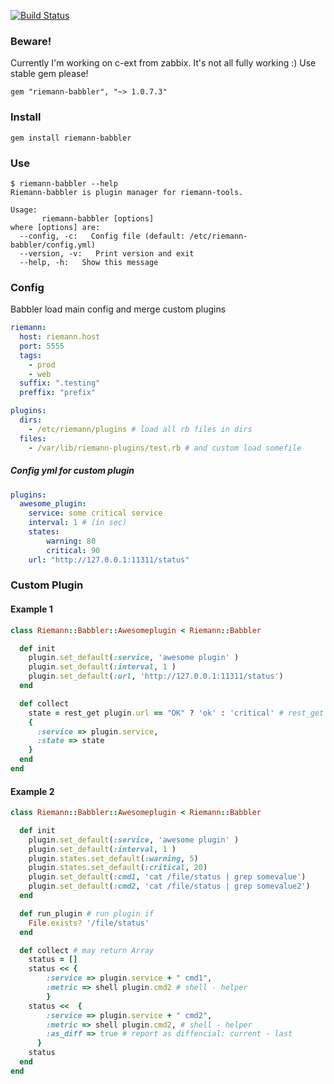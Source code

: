 [![Build Status](https://travis-ci.org/vadv/riemann-babbler.png)](https://travis-ci.org/vadv/riemann-babbler)

### Beware!
Currently I'm working on c-ext from zabbix. 
It's not all fully working :)
Use stable gem please!
```
gem "riemann-babbler", "~> 1.0.7.3"
```

### Install
```
gem install riemann-babbler
````

### Use
```
$ riemann-babbler --help
Riemann-babbler is plugin manager for riemann-tools.

Usage:
       riemann-babbler [options]
where [options] are:
  --config, -c:   Config file (default: /etc/riemann-babbler/config.yml)
  --version, -v:   Print version and exit
  --help, -h:   Show this message
```

### Config
Babbler load main config and merge custom plugins
```yaml
riemann:
  host: riemann.host 
  port: 5555 
  tags: 
    - prod
    - web
  suffix: ".testing"
  preffix: "prefix"

plugins:
  dirs:
    - /etc/riemann/plugins # load all rb files in dirs
  files:
    - /var/lib/riemann-plugins/test.rb # and custom load somefile
```
##### Config yml for custom plugin
```yaml
plugins:
  awesome_plugin:
  	service: some critical service
  	interval: 1 # (in sec)
  	states:
  		warning: 80
  		critical: 90
  	url: "http://127.0.0.1:11311/status"
```

### Custom Plugin
#### Example 1
```ruby
class Riemann::Babbler::Awesomeplugin < Riemann::Babbler

  def init
    plugin.set_default(:service, 'awesome plugin' )
    plugin.set_default(:interval, 1 )
    plugin.set_default(:url, 'http://127.0.0.1:11311/status')
  end

  def collect
    state = rest_get plugin.url == "OK" ? 'ok' : 'critical' # rest_get - helper
    {
      :service => plugin.service,
      :state => state
    }
  end
end
```
#### Example 2
```ruby
class Riemann::Babbler::Awesomeplugin < Riemann::Babbler

  def init
    plugin.set_default(:service, 'awesome plugin' )
    plugin.set_default(:interval, 1 )
    plugin.states.set_default(:warning, 5)
    plugin.states.set_default(:critical, 20)
    plugin.set_default(:cmd1, 'cat /file/status | grep somevalue')
    plugin.set_default(:cmd2, 'cat /file/status | grep somevalue2')
  end

  def run_plugin # run plugin if
    File.exists? '/file/status'
  end

  def collect # may return Array
    status = []
    status << {
        :service => plugin.service + " cmd1",
        :metric => shell plugin.cmd2 # shell - helper
        }
    status <<  {
        :service => plugin.service + " cmd2",
        :metric => shell plugin.cmd2, # shell - helper
        :as_diff => true # report as diffencial: current - last
      }
    status
  end
end
```
